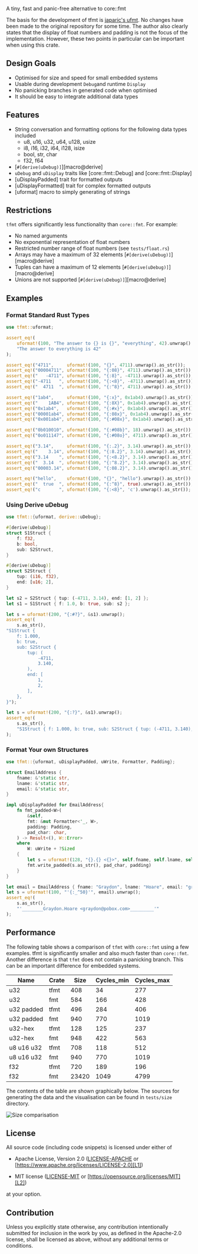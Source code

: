 A tiny, fast and panic-free alternative to core::fmt

The basis for the development of tfmt is [japaric's ufmt](https://github.com/japaric/ufmt). No 
changes have been made to the original repository for some time. The author also clearly states 
that the display of float numbers and padding is not the focus of the implementation. However, 
these two points in particular can be important when using this crate. 

## Design Goals
- Optimised for size and speed for small embedded systems
- Usable during development `Debug`and runtime `Display`
- No panicking branches in generated code when optimised
- It should be easy to integrate additional data types

## Features
- String conversation and formatting options for the following data types included
  - u8, u16, u32, u64, u128, usize
  - i8, i16, i32, i64, i128, isize
  - bool, str, char
  - f32, f64
- [`#[derive(uDebug)]`][macro@derive]
- `uDebug` and `uDisplay` traits like [core::fmt::Debug] and [core::fmt::Display]
- [uDisplayPadded] trait for formatted outputs
- [uDisplayFormatted] trait for complex formatted outputs
- [uformat] macro to simply generating of strings

## Restrictions
`tfmt` offers significantly less functionality than `core::fmt`. For example:
- No named arguments
- No exponential representation of float numbers
- Restricted number range of float numbers (see `tests/float.rs`)
- Arrays may have a maximum of 32 elements [`#[derive(uDebug)]`][macro@derive]
- Tuples can have a maximum of 12 elements [`#[derive(uDebug)]`][macro@derive]
- Unions are not supported [`#[derive(uDebug)]`][macro@derive]

## Examples

### Format Standard Rust Types

```rust
use tfmt::uformat;

assert_eq!(
    uformat!(100, "The answer to {} is {}", "everything", 42).unwrap().as_str(),
    "The answer to everything is 42" 
);

assert_eq!("4711",     uformat!(100, "{}", 4711).unwrap().as_str());
assert_eq!("00004711", uformat!(100, "{:08}", 4711).unwrap().as_str());
assert_eq!("   -4711", uformat!(100, "{:8}", -4711).unwrap().as_str());
assert_eq!("-4711   ", uformat!(100, "{:<8}", -4711).unwrap().as_str());
assert_eq!("  4711  ", uformat!(100, "{:^8}", 4711).unwrap().as_str());

assert_eq!("1ab4",     uformat!(100, "{:x}", 0x1ab4).unwrap().as_str());
assert_eq!("    1AB4", uformat!(100, "{:8X}", 0x1ab4).unwrap().as_str());
assert_eq!("0x1ab4",   uformat!(100, "{:#x}", 0x1ab4).unwrap().as_str());
assert_eq!("00001ab4", uformat!(100, "{:08x}", 0x1ab4).unwrap().as_str());
assert_eq!("0x001ab4", uformat!(100, "{:#08x}", 0x1ab4).unwrap().as_str());

assert_eq!("0b010010", uformat!(100, "{:#08b}", 18).unwrap().as_str());
assert_eq!("0o011147", uformat!(100, "{:#08o}", 4711).unwrap().as_str());

assert_eq!("3.14",     uformat!(100, "{:.2}", 3.14).unwrap().as_str());
assert_eq!("    3.14", uformat!(100, "{:8.2}", 3.14).unwrap().as_str());
assert_eq!("3.14    ", uformat!(100, "{:<8.2}", 3.14).unwrap().as_str());
assert_eq!("  3.14  ", uformat!(100, "{:^8.2}", 3.14).unwrap().as_str());
assert_eq!("00003.14", uformat!(100, "{:08.2}", 3.14).unwrap().as_str());

assert_eq!("hello",    uformat!(100, "{}", "hello").unwrap().as_str());
assert_eq!("  true  ", uformat!(100, "{:^8}", true).unwrap().as_str());
assert_eq!("c       ", uformat!(100, "{:<8}", 'c').unwrap().as_str());
```

### Using Derive uDebug

```rust
use tfmt::{uformat, derive::uDebug};

#[derive(uDebug)]
struct S1Struct {
    f: f32,
    b: bool,
    sub: S2Struct,
}

#[derive(uDebug)]
struct S2Struct {
    tup: (i16, f32),
    end: [u16; 2],
}

let s2 = S2Struct { tup: (-4711, 3.14), end: [1, 2] };
let s1 = S1Struct { f: 1.0, b: true, sub: s2 };

let s = uformat!(200, "{:#?}", &s1).unwrap();
assert_eq!(
    s.as_str(),
"S1Struct {
    f: 1.000,
    b: true,
    sub: S2Struct {
        tup: (
            -4711,
            3.140,
        ),
        end: [
            1,
            2,
        ],
    },
}");

let s = uformat!(200, "{:?}", &s1).unwrap();
assert_eq!(
    s.as_str(), 
    "S1Struct { f: 1.000, b: true, sub: S2Struct { tup: (-4711, 3.140), end: [1, 2] } }"
);
```

### Format Your own Structures

```rust
use tfmt::{uformat, uDisplayPadded, uWrite, Formatter, Padding};

struct EmailAddress {
    fname: &'static str,
    lname: &'static str,
    email: &'static str,
}

impl uDisplayPadded for EmailAddress{
    fn fmt_padded<W>(
        &self,
        fmt: &mut Formatter<'_, W>,
        padding: Padding,
        pad_char: char,
    ) -> Result<(), W::Error>
    where
        W: uWrite + ?Sized
    {
        let s = uformat!(128, "{}.{} <{}>", self.fname, self.lname, self.email).unwrap();
        fmt.write_padded(s.as_str(), pad_char, padding)
    }
}

let email = EmailAddress { fname: "Graydon", lname: "Hoare", email: "graydon@pobox.com"};
let s = uformat!(100, "'{:_^50}'", email).unwrap();
assert_eq!(
    s.as_str(),
    "'________Graydon.Hoare <graydon@pobox.com>_________'"
);
```

## Performance

The following table shows a comparison of `tfmt` with `core::fmt` using a few examples. tfmt is 
significantly smaller and also much faster than `core::fmt`. Another difference is that
`tfmt` does not contain a panicking branch. This can be an important difference for embedded systems.

| Name                 | Crate |         Size |   Cycles_min |   Cycles_max |
|----------------------|-------|--------------|--------------|--------------|
| u32                  |  tfmt |          408 |           34 |          277 |
| u32                  |   fmt |          584 |          166 |          428 |
| u32 padded           |  tfmt |          496 |          284 |          406 |
| u32 padded           |   fmt |          940 |          770 |         1019 |
| u32-hex              |  tfmt |          128 |          125 |          237 |
| u32-hex              |   fmt |          948 |          422 |          563 |
| u8 u16 u32           |  tfmt |          708 |          118 |          512 |
| u8 u16 u32           |   fmt |          940 |          770 |         1019 |
| f32                  |  tfmt |          720 |          189 |          196 |
| f32                  |   fmt |        23420 |         1049 |         4799 |

The contents of the table are shown graphically below. The sources for generating the data and 
the visualisation can be found in `tests/size` directory.

![Size comparisation](https://github.com/Simsys/tfmt/blob/main/tests/size/performance.png?raw=true)

## License

All source code (including code snippets) is licensed under either of

- Apache License, Version 2.0 ([LICENSE-APACHE](LICENSE-APACHE) or
  [https://www.apache.org/licenses/LICENSE-2.0][L1])

- MIT license ([LICENSE-MIT](LICENSE-MIT) or
  [https://opensource.org/licenses/MIT][L2])

[L1]: https://www.apache.org/licenses/LICENSE-2.0
[L2]: https://opensource.org/licenses/MIT

at your option.

## Contribution

Unless you explicitly state otherwise, any contribution intentionally submitted
for inclusion in the work by you, as defined in the Apache-2.0 license, shall be
licensed as above, without any additional terms or conditions.